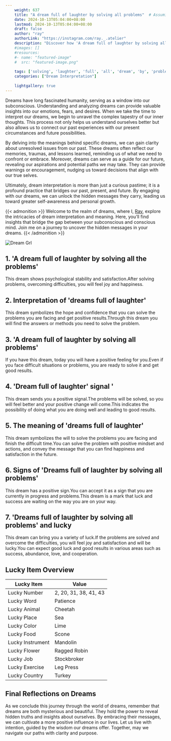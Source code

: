 ```yaml
---
    weight: 637
    title: "A dream full of laughter by solving all problems"  # Assuming 'title' column exists
    date: 2024-10-13T05:04:00+08:00
    lastmod: 2024-10-13T05:04:00+08:00
    draft: false
    author: "ray"
    authorLink: "https://instagram.com/ray._.atelier"
    description: "Discover how 'A dream full of laughter by solving all problems' can interpret your future and uncover its significant meanings in your life."
    #images: []
    #resources:
    #- name: "featured-image"
    #  src: "featured-image.png"
    
    tags: ['solving', 'laughter', 'full', 'all', 'dream', 'by', 'problems', 'of', 'A']
    categories: ["Dream Interpretation"]
    
    lightgallery: true
---
```

    
Dreams have long fascinated humanity, serving as a window into our subconscious. Understanding and analyzing dreams can provide valuable insights into our emotions, fears, and desires. When we take the time to interpret our dreams, we begin to unravel the complex tapestry of our inner thoughts. This process not only helps us understand ourselves better but also allows us to connect our past experiences with our present circumstances and future possibilities.

By delving into the meanings behind specific dreams, we can gain clarity about unresolved issues from our past. These dreams often reflect our memories, traumas, and lessons learned, reminding us of what we need to confront or embrace. Moreover, dreams can serve as a guide for our future, revealing our aspirations and potential paths we may take. They can provide warnings or encouragement, nudging us toward decisions that align with our true selves.

Ultimately, dream interpretation is more than just a curious pastime; it is a profound practice that bridges our past, present, and future. By engaging with our dreams, we can unlock the hidden messages they carry, leading us toward greater self-awareness and personal growth.

{{< admonition >}}
Welcome to the realm of dreams, where I, [Ray](https://instagram.com/ray._.atelier), explore the intricacies of dream interpretation and meaning. Here, you’ll find insights that bridge the gap between your subconscious and conscious mind. Join me on a journey to uncover the hidden messages in your dreams.
{{< /admonition >}}

![Dream Grl](https://cdn.pixabay.com/photo/2017/11/02/03/35/gothic-2910057_1280.jpg "Dream Grl")

## 1. 'A dream full of laughter by solving all the problems'
This dream shows psychological stability and satisfaction.After solving problems, overcoming difficulties, you will feel joy and happiness.

## 2. Interpretation of 'dreams full of laughter'
This dream symbolizes the hope and confidence that you can solve the problems you are facing and get positive results.Through this dream you will find the answers or methods you need to solve the problem.

## 3. 'A dream full of laughter by solving all problems'
If you have this dream, today you will have a positive feeling for you.Even if you face difficult situations or problems, you are ready to solve it and get good results.

## 4. 'Dream full of laughter' signal '
This dream sends you a positive signal.The problems will be solved, so you will feel better and your positive change will come.This indicates the possibility of doing what you are doing well and leading to good results.

## 5. The meaning of 'dreams full of laughter'
This dream symbolizes the will to solve the problems you are facing and finish the difficult time.You can solve the problem with positive mindset and actions, and convey the message that you can find happiness and satisfaction in the future.

## 6. Signs of 'Dreams full of laughter by solving all problems'
This dream has a positive sign.You can accept it as a sign that you are currently in progress and problems.This dream is a mark that luck and success are waiting on the way you are on your way.

## 7. 'Dreams full of laughter by solving all problems' and lucky
This dream can bring you a variety of luck.If the problems are solved and overcome the difficulties, you will feel joy and satisfaction and will be lucky.You can expect good luck and good results in various areas such as success, abundance, love, and cooperation.

## Lucky Item Overview
| Lucky Item          | Value              |
|---------------|--------------------|
| Lucky Number        | 2, 20, 31, 38, 41, 43  |
| Lucky Word          | Patience |
| Lucky Animal        | Cheetah |
| Lucky Place         | Sea     |
| Lucky Color         | Lime     |
| Lucky Food          | Scone      |
| Lucky Instrument    | Mandolin |
| Lucky Flower        | Ragged Robin    |
| Lucky Job           | Stockbroker       |
| Lucky Exercise      | Leg Press  |
| Lucky Country       | Turkey    |


##  Final Reflections on Dreams

As we conclude this journey through the world of dreams, remember that dreams are both mysterious and beautiful. They hold the power to reveal hidden truths and insights about ourselves. By embracing their messages, we can cultivate a more positive influence in our lives. Let us live with intention, guided by the wisdom our dreams offer. Together, may we navigate our paths with clarity and purpose.
